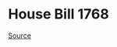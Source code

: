 # House Bill 1768

[Source](http://lawfilesext.leg.wa.gov/biennium/2021-22/Pdf/Bills/House%20Bills/1768.pdf)